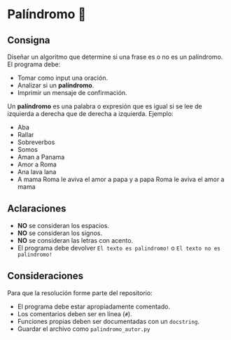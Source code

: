 # Palíndromo :speech_balloon:

## Consigna

Diseñar un algoritmo que determine si una frase es o no es un palíndromo. El programa debe:

- Tomar como input una oración.
- Analizar si un **palíndromo**.
- Imprimir un mensaje de confirmación.

Un **palíndromo** es una palabra o expresión que es igual si se lee de izquierda a derecha que de derecha a izquierda. Ejemplo:

 - Aba
 - Rallar
 - Sobreverbos
 - Somos
 - Aman a Panama
 - Amor a Roma
 - Ana lava lana
 - A mama Roma le aviva el amor a papa y a papa Roma le aviva el amor a mama


## Aclaraciones

 - **NO** se consideran los espacios.
 - **NO** se consideran los signos.
 - **NO** se consideran las letras con acento.
 - El programa debe devolver `El texto es palindromo!` o `El texto no es palindromo!`

## Consideraciones

Para que la resolución forme parte del repositorio:   

- El programa debe estar apropiadamente comentado.
- Los comentarios deben ser en linea (`#`).
- Funciones propias deben ser documentadas con un `docstring`.
- Guardar el archivo como `palindromo_autor.py`
